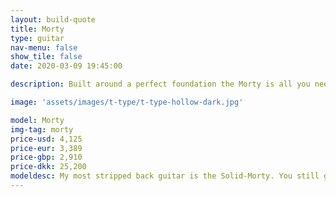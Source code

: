```yaml
---
layout: build-quote
title: Morty
type: guitar
nav-menu: false
show_tile: false
date: 2020-03-09 19:45:00

description: Built around a perfect foundation the Morty is all you need in a guitar.

image: 'assets/images/t-type/t-type-hollow-dark.jpg'

model: Morty
img-tag: morty
price-usd: 4,125
price-eur: 3,389
price-gbp: 2,910
price-dkk: 25,200
modeldesc: My most stripped back guitar is the Solid-Morty. You still get stainless steel frets, the same hardware as you get on my Wayfairs, a modern all access set neck joint, handwound pickups made to your specs, but everything unnecessary is removed. It is a distilled, pure and refined instrument.
---
```





